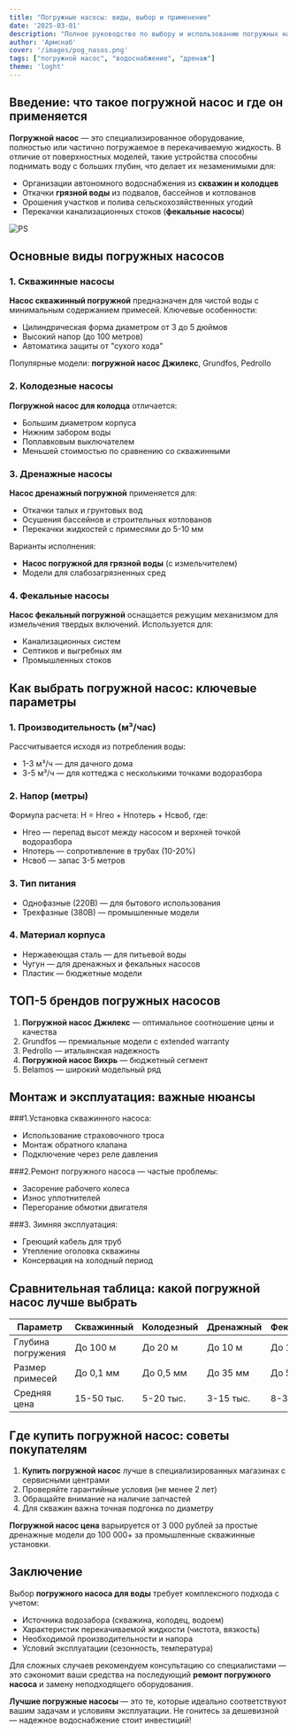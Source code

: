 ```yaml
---
title: "Погружные насосы: виды, выбор и применение"
date: '2025-03-01'
description: "Полное руководство по выбору и использованию погружных насосов для воды, скважин, колодцев и грязной воды"
author: 'Армснаб'
cover: '/images/pog_nasos.png'
tags: ["погружной насос", "водоснабжение", "дренаж"]
theme: 'loght'
---
```


## Введение: что такое погружной насос и где он применяется

**Погружной насос** — это специализированное оборудование, полностью или частично погружаемое в перекачиваемую жидкость. В отличие от поверхностных моделей, такие устройства способны поднимать воду с больших глубин, что делает их незаменимыми для:

- Организации автономного водоснабжения из **скважин и колодцев**
- Откачки **грязной воды** из подвалов, бассейнов и котлованов
- Орошения участков и полива сельскохозяйственных угодий
- Перекачки канализационных стоков (**фекальные насосы**)


![PS](/images/pog_nasos.png)

## Основные виды погружных насосов

### 1. Скважинные насосы
**Насос скважинный погружной** предназначен для чистой воды с минимальным содержанием примесей. Ключевые особенности:

- Цилиндрическая форма диаметром от 3 до 5 дюймов
- Высокий напор (до 100 метров)
- Автоматика защиты от "сухого хода"

Популярные модели: **погружной насос Джилекс**, Grundfos, Pedrollo

### 2. Колодезные насосы
**Погружной насос для колодца** отличается:

- Большим диаметром корпуса
- Нижним забором воды
- Поплавковым выключателем
- Меньшей стоимостью по сравнению со скважинными

### 3. Дренажные насосы
**Насос дренажный погружной** применяется для:

- Откачки талых и грунтовых вод
- Осушения бассейнов и строительных котлованов
- Перекачки жидкостей с примесями до 5-10 мм

Варианты исполнения:
- **Насос погружной для грязной воды** (с измельчителем)
- Модели для слабозагрязненных сред

### 4. Фекальные насосы
**Насос фекальный погружной** оснащается режущим механизмом для измельчения твердых включений. Используется для:

- Канализационных систем
- Септиков и выгребных ям
- Промышленных стоков

## Как выбрать погружной насос: ключевые параметры

### 1. Производительность (м³/час)
Рассчитывается исходя из потребления воды:
- 1-3 м³/ч — для дачного дома
- 3-5 м³/ч — для коттеджа с несколькими точками водоразбора

### 2. Напор (метры)
Формула расчета: H = Hгео + Hпотерь + Hсвоб, где:
- Hгео — перепад высот между насосом и верхней точкой водоразбора
- Hпотерь — сопротивление в трубах (10-20%)
- Hсвоб — запас 3-5 метров

### 3. Тип питания
- Однофазные (220В) — для бытового использования
- Трехфазные (380В) — промышленные модели

### 4. Материал корпуса
- Нержавеющая сталь — для питьевой воды
- Чугун — для дренажных и фекальных насосов
- Пластик — бюджетные модели

## ТОП-5 брендов погружных насосов

1. **Погружной насос Джилекс** — оптимальное соотношение цены и качества
2. Grundfos — премиальные модели с extended warranty
3. Pedrollo — итальянская надежность
4. **Погружной насос Вихрь** — бюджетный сегмент
5. Belamos — широкий модельный ряд

## Монтаж и эксплуатация: важные нюансы

###1.Установка скважинного насоса:
- Использование страховочного троса
- Монтаж обратного клапана
- Подключение через реле давления

###2.Ремонт погружного насоса — частые проблемы:
- Засорение рабочего колеса
- Износ уплотнителей
- Перегорание обмотки двигателя

###3. Зимняя эксплуатация:
- Греющий кабель для труб
- Утепление оголовка скважины
- Консервация на холодный период

## Сравнительная таблица: какой погружной насос лучше выбрать

| Параметр       | Скважинный | Колодезный | Дренажный | Фекальный |
|----------------|------------|------------|-----------|-----------|
| Глубина погружения | До 100 м | До 20 м | До 10 м | До 10 м |
| Размер примесей | До 0,1 мм | До 0,5 мм | До 35 мм | До 50 мм |
| Средняя цена    | 15-50 тыс. | 5-20 тыс. | 3-15 тыс. | 8-30 тыс. |

## Где купить погружной насос: советы покупателям

1. **Купить погружной насос** лучше в специализированных магазинах с сервисными центрами
2. Проверяйте гарантийные условия (не менее 2 лет)
3. Обращайте внимание на наличие запчастей
4. Для скважин важна точная подгонка по диаметру

**Погружной насос цена** варьируется от 3 000 рублей за простые дренажные модели до 100 000+ за промышленные скважинные установки.

## Заключение

Выбор **погружного насоса для воды** требует комплексного подхода с учетом:
- Источника водозабора (скважина, колодец, водоем)
- Характеристик перекачиваемой жидкости (чистота, вязкость)
- Необходимой производительности и напора
- Условий эксплуатации (сезонность, температура)

Для сложных случаев рекомендуем консультацию со специалистами — это сэкономит ваши средства на последующий **ремонт погружного насоса** и замену неподходящего оборудования.

**Лучшие погружные насосы** — это те, которые идеально соответствуют вашим задачам и условиям эксплуатации. Не гонитесь за дешевизной — надежное водоснабжение стоит инвестиций!